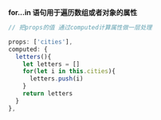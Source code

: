 **for...in 语句用于遍历数组或者对象的属性**

```js
// 把props的值 通过computed计算属性做一层处理

props: ['cities'],
computed: {
  letters(){
    let letters = []
    for(let i in this.cities){
      letters.push(i)
    }
    return letters
  }
},
```



